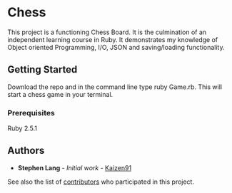 # Chess

This project is a functioning Chess Board.  It is the culmination of an independent learning course in Ruby.  It demonstrates my knowledge of Object oriented Programming, I/O, JSON and saving/loading functionality.

## Getting Started

Download the repo and in the command line type ruby Game.rb.  This will start a chess game in your terminal.

### Prerequisites

Ruby 2.5.1

## Authors

* **Stephen Lang** - *Initial work* - [Kaizen91](https://github.com/Kaizen91)

See also the list of [contributors](https://github.com/your/project/contributors) who participated in this project.




